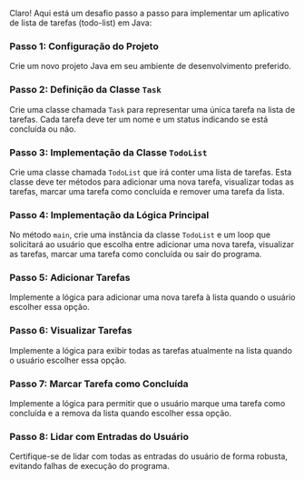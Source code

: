Claro! Aqui está um desafio passo a passo para implementar um aplicativo de lista de tarefas (todo-list) em Java:

### Passo 1: Configuração do Projeto

Crie um novo projeto Java em seu ambiente de desenvolvimento preferido.

### Passo 2: Definição da Classe `Task`

Crie uma classe chamada `Task` para representar uma única tarefa na lista de tarefas. Cada tarefa deve ter um nome e um status indicando se está concluída ou não.

### Passo 3: Implementação da Classe `TodoList`

Crie uma classe chamada `TodoList` que irá conter uma lista de tarefas. Esta classe deve ter métodos para adicionar uma nova tarefa, visualizar todas as tarefas, marcar uma tarefa como concluída e remover uma tarefa da lista.

### Passo 4: Implementação da Lógica Principal

No método `main`, crie uma instância da classe `TodoList` e um loop que solicitará ao usuário que escolha entre adicionar uma nova tarefa, visualizar as tarefas, marcar uma tarefa como concluída ou sair do programa.

### Passo 5: Adicionar Tarefas

Implemente a lógica para adicionar uma nova tarefa à lista quando o usuário escolher essa opção.

### Passo 6: Visualizar Tarefas

Implemente a lógica para exibir todas as tarefas atualmente na lista quando o usuário escolher essa opção.

### Passo 7: Marcar Tarefa como Concluída

Implemente a lógica para permitir que o usuário marque uma tarefa como concluída e a remova da lista quando escolher essa opção.

### Passo 8: Lidar com Entradas do Usuário

Certifique-se de lidar com todas as entradas do usuário de forma robusta, evitando falhas de execução do programa.
